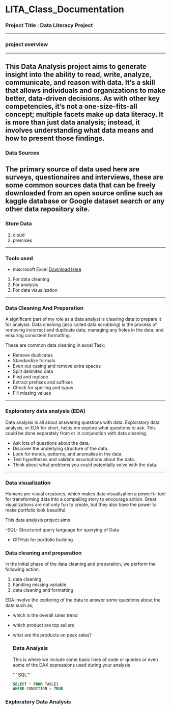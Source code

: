 # LITA_Class_Documentation

### Project Title : Data Literacy Project  
---
### project overview
---
This Data Analysis project aims to generate insight into the ability to read, write, analyze, communicate, and reason with data. It’s a skill that allows individuals and organizations to make better, data-driven decisions. As with other key competencies, it’s not a one-size-fits-all concept; multiple facets make up data literacy. It is more than just data analysis; instead, it involves understanding what data means and how to present those findings.
---
### Data Sources
The primary source of data used here are surveys, questionaires and interviews, these are some common sources data that can be freely downloaded from an open source online such as kaggle database or Google dataset search or any other data repository site.
---
### Store Data
1. cloud
2. premises 
---
### Tools used 
- miscrosoft Excel [Download Here](https://www.microsoft.com)
1.  For data cleaning
2.  For analysis
3.  For data visualization
---
### Data Cleaning And Preparation
A significant part of my role as a data analyst is cleaning data to prepare it for analysis. Data cleaning (also called data scrubbing) is the process of removing incorrect and duplicate data, managing any holes in the data, and ensuring consistent formatting. 

These are common data cleaning in excel Task:
- Remove duplicates
-  Standardize formats
-  Even out casing and remove extra spaces
-  Split delimited data
-  Find and replace
-  Extract prefixes and suffixes
-  Check for spelling and typos
-  Fill missing values

---
### Exploratory data analysis (EDA)
Data analysis is all about answering questions with data. Exploratory data analysis, or EDA for short, helps me explore what questions to ask. This could be done separately from or in conjunction with data cleaning.

- Ask lots of questions about the data.
- Discover the underlying structure of the data.
- Look for trends, patterns, and anomalies in the data.
- Test hypotheses and validate assumptions about the data.
- Think about what problems you could potentially solve with the data.

---
 ### Data visualization
Humans are visual creatures, which makes data visualization a powerful tool for transforming data into a compelling story to encourage action. Great visualizations are not only fun to create, but they also have the power to make portfolio look beautiful.

This data analysis project aims 



   

-SQL- Structured query language for querying of Data 
- GITHub for portfolio building

 ### Data cleaning and preparation 
 in the initial phase of the data cleaning and preparation, we perform the following action;
 1. data cleaning
 2. handling missing variable
 3. data cleaning and formatting


EDA involve the exploring of the data to answer some questions about the data such as;
- which is the overall sales trend
- which product are top sellers
- what are the products on peak sales?

  ### Data Analysis
  This is where we include some basic lines of code or queries or even some of the DAX expressions used during your analysis

  ''' SQL'''

  ~~~SQL
  SELECT * FROM TABLE1
  WHERE CONDITION = TRUE
  ~~~



### Exploratory Data Analysis

 


